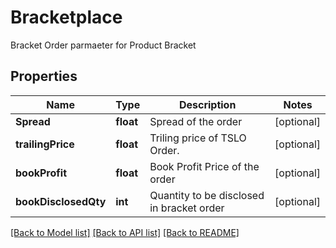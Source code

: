 # Bracketplace

Bracket Order parmaeter for Product Bracket
## Properties
Name | Type | Description | Notes
------------ | ------------- | ------------- | -------------
**Spread** | **float** | Spread of the order | [optional] 
**trailingPrice** | **float** | Triling price of TSLO Order. | [optional] 
**bookProfit** | **float** | Book Profit Price of the order | [optional] 
**bookDisclosedQty** | **int** | Quantity to be disclosed in bracket order | [optional] 

[[Back to Model list]](../README.md#documentation-for-models) [[Back to API list]](../README.md#documentation-for-api-endpoints) [[Back to README]](../README.md)


